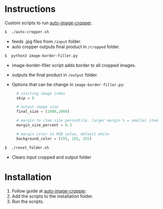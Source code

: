 # Instructions
Custom scripts to run [auto-image-cropper](https://github.com/ritiek/auto-image-cropper).

```bash
$  ./auto-cropper.sh
```
- feeds .jpg files from `/input` folder.
- auto cropper outputs final product in `/cropped` folder.

```bash
$  python3 image-border-filler.py
```
- image-border-filler script adds border to all cropped images.
- outputs the final product in `/output` folder.

- Options that can be change in `image-border-filler.py`:
  ```python 
    # starting image index
    skip = 0

    # output image size
    final_size = (1000,1000) 

    # margin to item size percentile, larger margin % = smaller item
    margin_size_percent = 0.3 

    # margin color in RGB value, default white
    background_color = (255, 255, 255) 
    ```

```bash
$  ./reset_folder.sh
```
- Clears input cropped and output folder

# Installation
1. Follow guide at [auto-image-cropper](https://github.com/ritiek/auto-image-cropper).
2. Add the scripts to the installation folder.
3. Run the scripts.